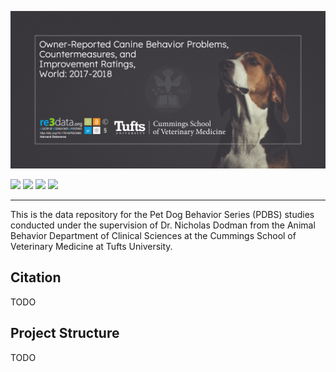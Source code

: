 <p align="center">
  <img src="assets/images/repo-card.png"
      alt="Owner-Reported Canine Behavior Problems, Countermeasures, and Improvement Ratings, World: 2017-2018"
      title="pdbs-data" />
</p>

<p align="left">
    <a href="LICENSE" alt="License">
        <img src="https://img.shields.io/github/license/iandinwoodie/pdbs-data" /></a>
    <a href="CITATION.cff" alt="Citation">
        <img src="https://img.shields.io/badge/citation-dataset-teal" /></a>
    <img src="https://img.shields.io/github/repo-size/iandinwoodie/pdbs-data" />
    <a href="https://github.com/iandinwoodie/aois-data/releases" alt="Latest Release">
        <img src="https://img.shields.io/github/v/tag/iandinwoodie/pdbs-data" /></a>
</p>

---

This is the data repository for the Pet Dog Behavior Series (PDBS) studies
conducted under the supervision of Dr. Nicholas Dodman from the Animal Behavior
Department of Clinical Sciences at the Cummings School of Veterinary Medicine at
Tufts University.

## Citation

TODO

## Project Structure

TODO
